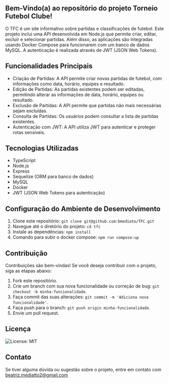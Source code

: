 ## Bem-Vindo(a) ao repositório do projeto Torneio Futebol Clube!

O TFC é um site informativo sobre partidas e classificações de futebol. Este projeto inclui uma API desenvolvida em Node.js que permite criar, editar, excluir e selecionar partidas. Além disso, as aplicações são integradas usando Docker Compose para funcionarem com um banco de dados MySQL. A autenticação é realizada através de JWT (JSON Web Tokens).

## Funcionalidades Principais

- Criação de Partidas: A API permite criar novas partidas de futebol, com informações como data, horário, equipes e resultado.
- Edição de Partidas: As partidas existentes podem ser editadas, permitindo alterar as informações de data, horário, equipes ou resultado.
- Exclusão de Partidas: A API permite que partidas não mais necessárias sejam excluídas.
- Consulta de Partidas: Os usuários podem consultar a lista de partidas existentes.
- Autenticação com JWT: A API utiliza JWT para autenticar e proteger rotas sensíveis.

## Tecnologias Utilizadas

- TypeScript
- Node.js
- Express
- Sequelize (ORM para banco de dados)
- MySQL
- Docker
- JWT (JSON Web Tokens para autenticação)

## Configuração do Ambiente de Desenvolvimento

1. Clone este repositório: `git clone git@github.com:bmediato/TFC.git`
2. Navegue até o diretório do projeto: `cd tfc`
3. Instale as dependências: `npm install`
4. Comando para subir o docker compose: `npm run compose:up`

## Contribuição

Contribuições são bem-vindas! Se você deseja contribuir com o projeto, siga as etapas abaixo:

1. Fork este repositório.
2. Crie um branch com sua nova funcionalidade ou correção de bug: `git checkout -b minha-funcionalidade`.
3. Faça commit das suas alterações: `git commit -m 'Adiciona nova funcionalidade'`.
4. Faça push para o branch: `git push origin minha-funcionalidade`.
5. Envie um pull request.

## Licença

![License: MIT](https://img.shields.io/badge/License-MIT-yellow.svg)

## Contato

Se tiver alguma dúvida ou sugestão sobre o projeto, entre em contato com <a href = "mailto:beatriz.mediatto2@gmail.com">beatriz.mediatto2@gmail.com</a>

